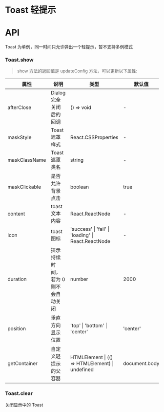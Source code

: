 # Toast 轻提示

<code src="./demos/index.tsx"></code>

# API

Toast 为单例，同一时间只允许弹出一个轻提示，暂不支持多例模式

### Toast.show

> show 方法的返回值是 updateConfig 方法，可以更新以下属性:

| 属性          | 说明                                | 类型                                                | 默认值        |
| ------------- | ----------------------------------- | --------------------------------------------------- | ------------- |
| afterClose    | Dialog 完全关闭后的回调             | () => void                                          | -             |
| maskStyle     | Toast 遮罩样式                      | React.CSSProperties                                 | -             |
| maskClassName | Toast 遮罩类名                      | string                                              | -             |
| maskClickable | 是否允许背景点击                    | boolean                                             | true          |
| content       | toast 文本内容                      | React.ReactNode                                     | -             |
| icon          | toast 图标                          | 'success' \| 'fail' \| 'loading' \| React.ReactNode | -             |
| duration      | 提示持续时间，若为 0 则不会自动关闭 | number                                              | 2000          |
| position      | 垂直方向显示位置                    | 'top' \| 'bottom' \| 'center'                       | 'center'      |
| getContainer  | 自定义轻提示的父容器                | HTMLElement \| (() => HTMLElement) \| undefined     | document.body |

### Toast.clear

关闭显示中的 Toast
